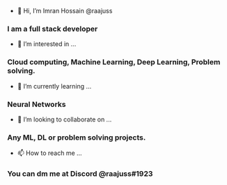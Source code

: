 - 👋 Hi, I’m Imran Hossain @raajuss 

###  I am a full stack developer

- 👀 I’m interested in ...

### Cloud computing, Machine Learning, Deep Learning, Problem solving.

- 🌱 I’m currently learning ...

### Neural Networks

- 💞️ I’m looking to collaborate on ...

### Any ML, DL or problem solving projects.

- 📫 How to reach me ...

### You can dm me at Discord @raajuss#1923

<!---
raajuss/raajuss is a ✨ special ✨ repository because its `README.md` (this file) appears on your GitHub profile.
You can click the Preview link to take a look at your changes.
--->
